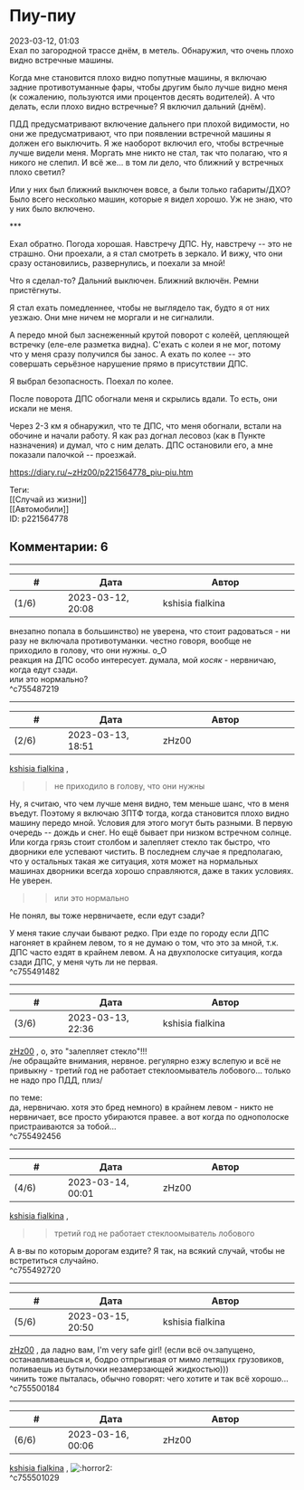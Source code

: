 Пиу-пиу
=======

  
2023-03-12, 01:03  
 Ехал по загородной трассе днём, в метель. Обнаружил, что очень плохо видно встречные машины.   
   
 Когда мне становится плохо видно попутные машины, я включаю задние противотуманные фары, чтобы другим было лучше видно меня (к сожалению, пользуются ими процентов десять водителей). А что делать, если плохо видно встречные? Я включил дальний (днём).   
   
 ПДД предусматривают включение дальнего при плохой видимости, но они же предусматривают, что при появлении встречной машины я должен его выключить. Я же наоборот включил его, чтобы встречные лучше видели меня. Моргать мне никто не стал, так что полагаю, что я никого не слепил. И всё же... в том ли дело, что ближний у встречных плохо светил?   
   
 Или у них был ближний выключен вовсе, а были только габариты/ДХО? Было всего несколько машин, которые я видел хорошо. Уж не знаю, что у них было включено.   
   
 \*\*\*   
   
 Ехал обратно. Погода хорошая. Навстречу ДПС. Ну, навстречу -- это не страшно. Они проехали, а я стал смотреть в зеркало. И вижу, что они сразу остановились, развернулись, и поехали за мной!   
   
 Что я сделал-то? Дальний выключен. Ближний включён. Ремни пристёгнуты.   
   
 Я стал ехать помедленнее, чтобы не выглядело так, будто я от них уезжаю. Они мне ничем не моргали и не сигналили.   
   
 А передо мной был заснеженный крутой поворот с колеёй, цепляющей встречку (еле-еле разметка видна). С'ехать с колеи я не мог, потому что у меня сразу получился бы занос. А ехать по колее -- это совершать серьёзное нарушение прямо в присутствии ДПС.   
   
 Я выбрал безопасность. Поехал по колее.   
   
 После поворота ДПС обогнали меня и скрылись вдали. То есть, они искали не меня.   
   
 Через 2-3 км я обнаружил, что те ДПС, что меня обогнали, встали на обочине и начали работу. Я как раз догнал лесовоз (как в Пункте назначения) и думал, что с ним делать. ДПС остановили его, а мне показали палочкой -- проезжай.   
  
<https://diary.ru/~zHz00/p221564778_piu-piu.htm>  
  
Теги:  
[[Случай из жизни]]  
[[Автомобили]]  
ID: p221564778  


Комментарии: 6
--------------

  


---



|         #         |              Дата              |                     Автор                     |           ID           |
| --- | --- | --- | --- |
| (1/6) | 2023-03-12, 20:08 | kshisia fialkina | c755487219 |

  
 внезапно попала в большинство) не уверена, что стоит радоваться - ни разу не включала противотуманки. честно говоря, вообще не приходило в голову, что они нужны. о\_О   
 реакция на ДПС особо интересует. думала, мой  *косяк*  - нервничаю, когда едут сзади.   
 или это нормально?   
 ^c755487219

---



|         #         |              Дата              |                     Автор                     |           ID           |
| --- | --- | --- | --- |
| (2/6) | 2023-03-13, 18:51 | zHz00 | c755491482 |

  
  [kshisia fialkina](https://kshisi-as-they-are.diary.ru "Don't think about white rabbit")  ,   
 >>не приходило в голову, что они нужны   
   
 Ну, я считаю, что чем лучше меня видно, тем меньше шанс, что в меня въедут. Поэтому я включаю ЗПТФ тогда, когда становится плохо видно машину передо мной. Условия для этого могут быть разными. В первую очередь -- дождь и снег. Но ещё бывает при низком встречном солнце. Или когда грязь стоит столбом и залепляет стекло так быстро, что дворники еле успевают чистить. В последнем случае я предполагаю, что у остальных такая же ситуация, хотя может на нормальных машинах дворники всегда хорошо справляются, даже в таких условиях. Не уверен.   
   
 >>или это нормально   
   
 Не понял, вы тоже нервничаете, если едут сзади?   
   
 У меня такие случаи бывают редко. При езде по городу если ДПС нагоняет в крайнем левом, то я не думаю о том, что это за мной, т.к. ДПС часто ездят в крайнем левом. А на двухполоске ситуация, когда сзади ДПС, у меня чуть ли не первая.   
 ^c755491482

---



|         #         |              Дата              |                     Автор                     |           ID           |
| --- | --- | --- | --- |
| (3/6) | 2023-03-13, 22:36 | kshisia fialkina | c755492456 |

  
  [zHz00](https://zHz00.diary.ru "Untitled")  , о, это "залепляет стекло"!!!   
  /не обращайте внимания, нервное. регулярно езжу вслепую и всё не привыкну - третий год не работает стеклоомыватель лобового... только не надо про ПДД, плиз/    
   
 по теме:   
 да, нервничаю. хотя это бред немного) в крайнем левом - никто не нервничает, все просто убираются правее. а вот когда по однополоске пристраиваются за тобой...   
 ^c755492456

---



|         #         |              Дата              |                     Автор                     |           ID           |
| --- | --- | --- | --- |
| (4/6) | 2023-03-14, 00:01 | zHz00 | c755492720 |

  
  [kshisia fialkina](https://kshisi-as-they-are.diary.ru "Don't think about white rabbit")  ,   
 >>третий год не работает стеклоомыватель лобового   
   
 А в-вы по которым дорогам ездите? Я так, на всякий случай, чтобы не встретиться случайно.   
 ^c755492720

---



|         #         |              Дата              |                     Автор                     |           ID           |
| --- | --- | --- | --- |
| (5/6) | 2023-03-15, 20:50 | kshisia fialkina | c755500184 |

  
  [zHz00](https://zHz00.diary.ru "Untitled")  , да ладно вам, I'm very safe girl!  (если всё оч.запущено, останавливаешься и, бодро отпрыгивая от мимо летящих грузовиков, поливаешь из бутылочки незамерзающей жидкостью)))    
 чинить тоже пыталась, обычно говорят: чего хотите и так всё хорошо...   
 ^c755500184

---



|         #         |              Дата              |                     Автор                     |           ID           |
| --- | --- | --- | --- |
| (6/6) | 2023-03-16, 00:06 | zHz00 | c755501029 |

  
  [kshisia fialkina](https://kshisi-as-they-are.diary.ru "Don't think about white rabbit")  , ![:horror2:](/picture/1980863.gif)   
 ^c755501029